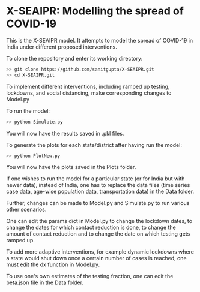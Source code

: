 # X-SEAIPR: Modelling the spread of COVID-19

This is the X-SEAIPR model. It attempts to model the spread of COVID-19 in India under different proposed interventions.

To clone the repository and enter its working directory:

```bash
>> git clone https://github.com/sanitgupta/X-SEAIPR.git
>> cd X-SEAIPR.git
```

To implement different interventions, including ramped up testing, lockdowns, and social distancing, make corresponding changes to Model.py

To run the model:

```bash
>> python Simulate.py
```

You will now have the results saved in .pkl files.

To generate the plots for each state/district after having run the model:

```bash
>> python PlotNew.py
```

You will now have the plots saved in the Plots folder.

If one wishes to run the model for a particular state (or for India but with newer data), instead of India, one has to replace the data files (time series case data, age-wise population data, transportation data) in the Data folder.

Further, changes can be made to Model.py and Simulate.py to run various other scenarios.

One can edit the params dict in Model.py to change the lockdown dates, to change the dates for which contact reduction is done, to change the amount of contact reduction and to change the date on which testing gets ramped up.

To add more adaptive interventions, for example dynamic lockdowns where a state would shut down once a certain number of cases is reached, one must edit the dx function in Model.py. 

To use one's own estimates of the testing fraction, one can edit the beta.json file in the Data folder.
